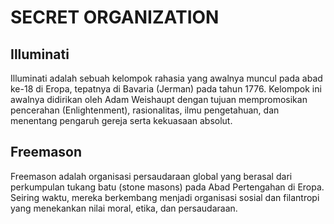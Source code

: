 # SECRET ORGANIZATION

## Illuminati

Illuminati adalah sebuah kelompok rahasia yang awalnya muncul pada abad ke-18 di Eropa, tepatnya di Bavaria (Jerman) pada tahun 1776. Kelompok ini awalnya didirikan oleh Adam Weishaupt dengan tujuan mempromosikan pencerahan (Enlightenment), rasionalitas, ilmu pengetahuan, dan menentang pengaruh gereja serta kekuasaan absolut.

## Freemason

Freemason adalah organisasi persaudaraan global yang berasal dari perkumpulan tukang batu (stone masons) pada Abad Pertengahan di Eropa. Seiring waktu, mereka berkembang menjadi organisasi sosial dan filantropi yang menekankan nilai moral, etika, dan persaudaraan.